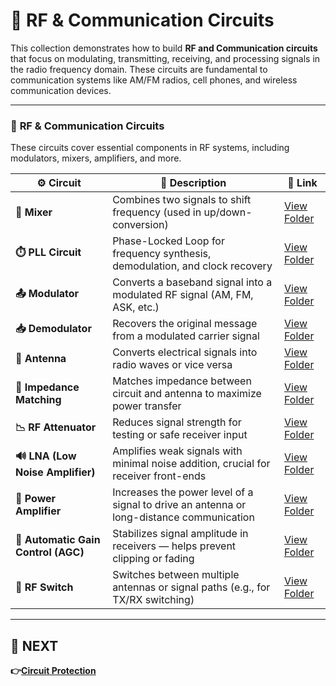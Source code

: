 # 📡 RF & Communication Circuits

This collection demonstrates how to build **RF and Communication circuits** that focus on modulating, transmitting, receiving, and processing signals in the radio frequency domain. These circuits are fundamental to communication systems like AM/FM radios, cell phones, and wireless communication devices.

---

### 🔹 **RF & Communication Circuits**  
These circuits cover essential components in RF systems, including modulators, mixers, amplifiers, and more.

| ⚙️ Circuit                         | 📜 Description                                                                  | 🔗 Link                                              |
|------------------------------------|---------------------------------------------------------------------------------|-----------------------------------------------------|
| **🔁 Mixer**                       | Combines two signals to shift frequency (used in up/down-conversion)            | [View Folder](./Mixer)                              |
| **⏱️ PLL Circuit**                 | Phase-Locked Loop for frequency synthesis, demodulation, and clock recovery     | [View Folder](./PLL)                                |
| **📤 Modulator**                   | Converts a baseband signal into a modulated RF signal (AM, FM, ASK, etc.)       | [View Folder](./Modulator)                          |
| **📥 Demodulator**                 | Recovers the original message from a modulated carrier signal                   | [View Folder](./Demodulator)                        |
| **📡 Antenna**                     | Converts electrical signals into radio waves or vice versa                      | [View Folder](./Antenna)                            |
| **📡 Impedance Matching**          | Matches impedance between circuit and antenna to maximize power transfer       | [View Folder](./Impedance_Matching)                 |
| **📉 RF Attenuator**               | Reduces signal strength for testing or safe receiver input                      | [View Folder](./RF_Attenuator)                      |
| **🔊 LNA (Low Noise Amplifier)**   | Amplifies weak signals with minimal noise addition, crucial for receiver front-ends | [View Folder](./LNA)                              |
| **🔋 Power Amplifier**             | Increases the power level of a signal to drive an antenna or long-distance communication | [View Folder](./Power_Amplifier)                   |
| **🔄 Automatic Gain Control (AGC)**| Stabilizes signal amplitude in receivers — helps prevent clipping or fading    | [View Folder](./AGC_Circuit)                       |
| **📵 RF Switch**                   | Switches between multiple antennas or signal paths (e.g., for TX/RX switching) | [View Folder](./RF_Switch)                          |

---

## 🔹 NEXT  
**👉[Circuit Protection](../../Circuit_Protection)**  
